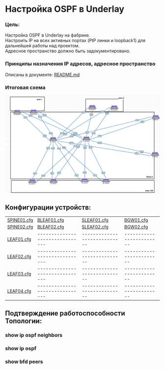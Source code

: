 # Настройка OSPF в Underlay

### Цель:
Настройка OSPF в Underlay на фабрике.<br>
Настроить IP на всех активных портах (PtP линки и loopback1) для дальнейшей работы над проектом.<br>
Адресное пространство должно быть задокументировано.<br>

### Принципы назначения IP адресов, адресное пространство
Описаны в документе: [README.md](README.md)

### Итоговая схема
![Topology_OSPF.png](Topology_OSPF.png)

## Конфигурации устройств:

|                             |                               |                            |                        |
|-----------------------------|-------------------------------|----------------------------|------------------------|
| [SPINE01.cfg](SPINE01.cfg)  |   [BLEAF01.cfg](BLEAF01.cfg)  | [SLEAF01.cfg](SLEAF01.cfg) | [BGW01.cfg](BGW01.cfg) |
| [SPINE02.cfg](SPINE02.cfg)  |   [BLEAF02.cfg](BLEAF02.cfg)  | [SLEAF02.cfg](SLEAF02.cfg) | [BGW02.cfg](BGW02.cfg) |
| [LEAF01.cfg](LEAF01.cfg)    |-------------------------------|----------------------------|------------------------|
| [LEAF02.cfg](LEAF02.cfg)    |-------------------------------|----------------------------|------------------------|
| [LEAF03.cfg](LEAF03.cfg)    |-------------------------------|----------------------------|------------------------|
| [LEAF04.cfg](LEAF04.cfg)    |-------------------------------|----------------------------|------------------------|


## Подтверждение работоспособности Топологии:

### show ip ospf neighbors


### show ip ospf 


### show bfd peers
